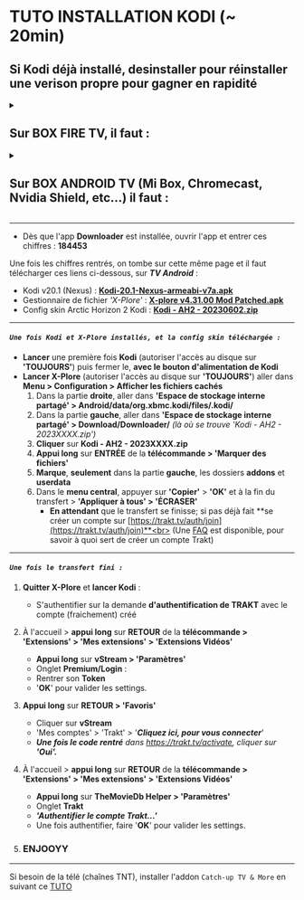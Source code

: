# TUTO INSTALLATION KODI (~ 20min)
## Si Kodi déjà installé, desinstaller pour réinstaller une verison propre pour gagner en rapidité
<details>
<summary> <h2>Sur BOX FIRE TV, il faut :</h2> </summary>
- Installer l'app <b>'Downloader'</b> via la box simplement
</details>
<details>
<summary> <h2>Sur BOX ANDROID TV (Mi Box, Chromecast, Nvidia Shield, etc...) il faut :</h2> </summary>
- Télécharger l'APK <a href="downloader.apk">Downloader</a> sur téléphone<br>
- Installer l'application <b><i>'Send files to TV'</b></i> sur téléphone Android et sur la box Android, via le Play Store, comme une application normale<br>
- Via l'application <b><i>'Send files to TV'</b></i>, transferer l'apk <b>'Downloader'</b> sur la box
</details>

___

- Dès que l'app **Downloader** est installée, ouvrir l'app et entrer ces chiffres : **184453**

Une fois les chiffres rentrés, on tombe sur cette même page et il faut télécharger ces liens ci-dessous, sur ***TV Android*** :

 - Kodi v20.1 (Nexus) : **[Kodi-20.1-Nexus-armeabi-v7a.apk](https://mirrors.kodi.tv/releases/android/arm/kodi-20.1-Nexus-armeabi-v7a.apk?https=11)**
 - Gestionnaire de fichier *'X-Plore'* : **[X-plore v4.31.00 Mod Patched.apk](X-plore%20v4.31.00%20Mod%20Patched.apk)**
 - Config skin Arctic Horizon 2 Kodi : **[Kodi - AH2 - 20230602.zip](https://dl.dropboxusercontent.com/s/vi4nezlhzzppmu6/Kodi%20-%20AH2%20-%2020230602.zip?dl=0)**

___

#### *`Une fois Kodi et X-Plore installés, et la config skin téléchargée :`*
- **Lancer** une première fois **Kodi** (autoriser l'accès au disque sur **'TOUJOURS'**) puis fermer le, **avec le bouton d'alimentation de Kodi**
- **Lancer X-Plore** (autoriser l'accès au disque sur **'TOUJOURS'**) aller dans **Menu > Configuration > Afficher les fichiers cachés**
	1. Dans la partie **droite**, aller dans **'Espace de stockage interne partagé' > Android/data/org.xbmc.kodi/files/.kodi/**
	2. Dans la partie **gauche**, aller dans **'Espace de stockage interne partagé' > Download/Downloader/** *(là où se trouve 'Kodi - AH2 - 2023XXXX.zip')*
	3. **Cliquer** sur **Kodi - AH2 - 2023XXXX.zip**
	4. **Appui long** sur **ENTRÉE** de la **télécommande > 'Marquer des fichiers'**
	5. **Marque**, **seulement** dans la partie **gauche**, les dossiers **addons** et **userdata**
	6. Dans le **menu central**, appuyer sur **'Copier'** > **'OK'** et à la fin du transfert > **'Appliquer à tous' > 'ÉCRASER'**
	   - **En attendant** que le transfert se finisse; si pas déjà fait **se créer un compte sur [https://trakt.tv/auth/join](https://trakt.tv/auth/join)**<br>
		(Une [FAQ](https://rentry.org/FAQ_U2PPLAY#%C3%A0-quoi-sert-de-se-connecter-sur-trakt) est disponible, pour savoir à quoi sert de créer un compte Trakt)

___

#### *`Une fois le transfert fini :`*
1. **Quitter X-Plore** et **lancer Kodi** :
	- S'authentifier sur la demande **d'authentification de TRAKT** avec le compte (fraichement) créé

2. À l'accueil > **appui long** sur **RETOUR** de la **télécommande > 'Extensions' > 'Mes extensions' > 'Extensions Vidéos'**
	- **Appui long** sur **vStream > 'Paramètres'** 
	- Onglet **Premium/Login** :
	- Rentrer son **Token**
	- '**OK**' pour valider les settings.

3. **Appui long** sur **RETOUR > 'Favoris'**
	- Cliquer sur **vStream**
	- 'Mes comptes' > 'Trakt' > '***Cliquez ici, pour vous connecter***'
	- ***Une fois le code rentré*** *dans https://trakt.tv/activate, cliquer sur* ***'Oui'.***

4. À l'accueil > **appui long** sur **RETOUR** de la **télécommande > 'Extensions' > 'Mes extensions' > 'Extensions Vidéos'**
	- **Appui long** sur **TheMovieDb Helper > 'Paramètres'** 
	- Onglet **Trakt**
	- ***'Authentifier le compte Trakt...'***
	- Une fois authentifier, faire '**OK**' pour valider les settings.

5. ### ENJOOYY
___
Si besoin de la télé (chaînes TNT), installer l'addon `Catch-up TV & More` en suivant ce [TUTO](https://catch-up-tv-and-more.github.io/fr/installation/#ii-ajouter-le-d%C3%A9p%C3%B4t-officiel-de-catch-up-tv--more)
